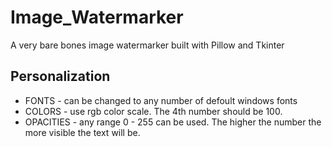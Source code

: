 # Image_Watermarker
A very bare bones image watermarker built with Pillow and Tkinter

## Personalization
* FONTS - can be changed to any number of defoult windows fonts
* COLORS - use rgb color scale. The 4th number should be 100.
* OPACITIES - any range 0 - 255 can be used. The higher the number the more visible the text will be. 

